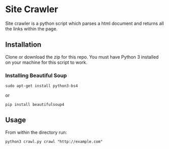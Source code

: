 # Site Crawler
Site crawler is a python script which parses a html document and returns all the links within the page. 

## Installation

Clone or download the zip for this repo. You must have Python 3 installed on your machine for this script to work.

### Installing Beautiful Soup

```
sudo apt-get install python3-bs4
```
or
```
pip install beautifulsoup4
```

## Usage

From within the directory run: 

```
python3 crawl.py crawl "http://example.com"
```